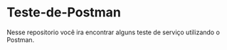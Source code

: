 # Teste-de-Postman

Nesse repositorio você ira encontrar alguns teste de serviço utilizando o Postman.
